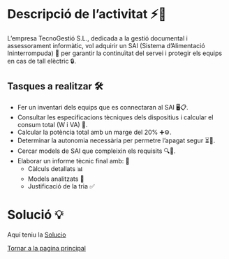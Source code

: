 # Descripció de l’activitat ⚡🧾
L’empresa TecnoGestió S.L., dedicada a la gestió documental i assessorament informàtic, vol adquirir un SAI (Sistema d’Alimentació Ininterrompuda) 🔌 per garantir la continuïtat del servei i protegir els equips en cas de tall elèctric 🔒.

## Tasques a realitzar 🛠️
- Fer un inventari dels equips que es connectaran al SAI 🖥️📋.
- Consultar les especificacions tècniques dels dispositius i calcular el consum total (W i VA) 📐.
- Calcular la potència total amb un marge del 20% ➕⚙️.
- Determinar la autonomia necessària per permetre l’apagat segur ⏳🔋.
- Cercar models de SAI que compleixin els requisits 🔍🧯.
- Elaborar un informe tècnic final amb: 📄
  * Càlculs detallats 📊
  * Models analitzats 🧪
  - Justificació de la tria ✅

# Solució 💡
Aquí teniu la [Solucio](solucio.md)

[Tornar a la pagina principal](../README.md)
